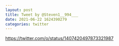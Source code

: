 ```yaml
--- 
layout: post 
title: Tweet by @Steven1__994___ 
date: 2021-06-22 1624390279 
categories: twitter 
--- 
```

https://twitter.com/o/status/1407420497873321987
